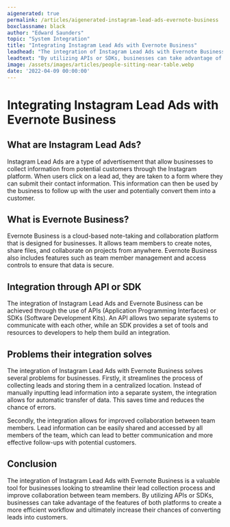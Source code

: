 ```yaml
---
aigenerated: true
permalink: /articles/aigenerated-instagram-lead-ads-evernote-business
boxclassname: black
author: "Edward Saunders"
topic: "System Integration"
title: "Integrating Instagram Lead Ads with Evernote Business"
leadhead: "The integration of Instagram Lead Ads with Evernote Business is a valuable tool for businesses looking to streamline their lead collection process and improve collaboration between team members"
leadtext: "By utilizing APIs or SDKs, businesses can take advantage of the features of both platforms to create a more efficient workflow and ultimately increase their chances of converting leads into customers."
image: /assets/images/articles/people-sitting-near-table.webp
date: '2022-04-09 00:00:00'
---
```

<div class="arttext">  <h1>Integrating Instagram Lead Ads with Evernote Business</h1>
  
  <h2>What are Instagram Lead Ads?</h2>
  <p>Instagram Lead Ads are a type of advertisement that allow businesses to collect information from potential customers through the Instagram platform. When users click on a lead ad, they are taken to a form where they can submit their contact information. This information can then be used by the business to follow up with the user and potentially convert them into a customer.</p>
  
  <h2>What is Evernote Business?</h2>
  <p>Evernote Business is a cloud-based note-taking and collaboration platform that is designed for businesses. It allows team members to create notes, share files, and collaborate on projects from anywhere. Evernote Business also includes features such as team member management and access controls to ensure that data is secure.</p>
  
  <h2>Integration through API or SDK</h2>
  <p>The integration of Instagram Lead Ads and Evernote Business can be achieved through the use of APIs (Application Programming Interfaces) or SDKs (Software Development Kits). An API allows two separate systems to communicate with each other, while an SDK provides a set of tools and resources to developers to help them build an integration.</p>
  
  <h2>Problems their integration solves</h2>
  <p>The integration of Instagram Lead Ads with Evernote Business solves several problems for businesses. Firstly, it streamlines the process of collecting leads and storing them in a centralized location. Instead of manually inputting lead information into a separate system, the integration allows for automatic transfer of data. This saves time and reduces the chance of errors.</p>
  <p>Secondly, the integration allows for improved collaboration between team members. Lead information can be easily shared and accessed by all members of the team, which can lead to better communication and more effective follow-ups with potential customers.</p>
  
  <h2>Conclusion</h2>
  <p>The integration of Instagram Lead Ads with Evernote Business is a valuable tool for businesses looking to streamline their lead collection process and improve collaboration between team members. By utilizing APIs or SDKs, businesses can take advantage of the features of both platforms to create a more efficient workflow and ultimately increase their chances of converting leads into customers.</p>
</div>